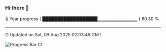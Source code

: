 ### Hi there 👋

⏳ Year progress { ██████████████████▁▁▁▁▁▁▁▁▁▁▁▁ } 60.30 %

---

⏰ Updated on Sat, 09 Aug 2025 02:03:48 GMT

![Progress Bar CI](https://github.com/ZhaoGui/ZhaoGui/workflows/Progress%20Bar%20CI/badge.svg)
